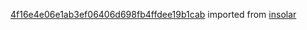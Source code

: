 [4f16e4e06e1ab3ef06406d698fb4ffdee19b1cab](https://github.com/insolar/insolar/commit/4f16e4e06e1ab3ef06406d698fb4ffdee19b1cab) imported from [insolar](https://github.com/insolar/insolar)
